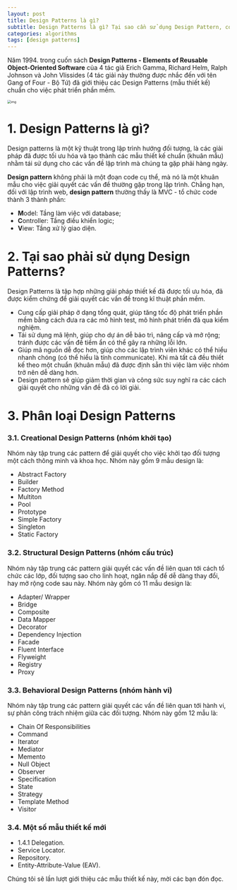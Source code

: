 ```yaml
---
layout: post
title: Design Patterns là gì?
subtitle: Design Patterns là gì? Tại sao cần sử dụng Design Pattern, có những design patterns nào?
categories: algorithms
tags: [design patterns]
---
```


Năm 1994. trong cuốn sách **Design Patterns - Elements of Reusable Object-Oriented Software** của 4 tác giả Erich Gamma, Richard Helm, Ralph Johnson và John Vlissides (4 tác giải này thường được nhắc đến với tên Gang of Four - Bộ Tứ) đã giới thiệu các Design Patterns (mẫu thiết kế) chuẩn cho việc phát triển phần mềm.

<img src="https://divin.dev/divin.dev/assets/images/81gtKoapHFL.jpg" alt="img" style="zoom:50%;" />

# 1. Design Patterns là gì?

Design patterns là một kỹ thuật trong lập trình hướng đối tượng, là các giải pháp đã được tối ưu hóa và tạo thành các mẫu thiết kế chuẩn (khuân mẫu) nhằm tái sử dụng cho các vấn đề lập trình mà chúng ta gặp phải hàng ngày.

**Design pattern** không phải là một đoạn code cụ thể, mà nó là một khuân mẫu cho việc giải quyết các vấn đề thường gặp trong lập trình. Chẳng hạn, đối với lập trình web, **design pattern** thường thấy là MVC - tổ chức code thành 3 thành phần:

- **M**odel: Tầng làm việc với database;
- **C**ontroller: Tầng điều khiển logic;
- **V**iew: Tầng xử lý giao diện.

# 2. Tại sao phải sử dụng Design Patterns?

Design Patterns là tập hợp những giải pháp thiết kế đã được tối ưu hóa, đã được kiểm chứng để giải quyết các vấn đề trong kĩ thuật phần mềm.

- Cung cấp giải pháp ở dạng tổng quát, giúp tăng tốc độ phát triển phần mềm bằng cách đưa ra các mô hình test, mô hình phát triển đã qua kiểm nghiệm.
- Tái sử dụng mã lệnh, giúp cho dự án dễ bảo trì, nâng cấp và mở rộng; tránh được các vấn đề tiềm ẩn có thể gây ra những lỗi lớn.
- Giúp mã nguồn dễ đọc hơn, giúp cho các lập trình viên khác có thể hiểu nhanh chóng (có thể hiểu là tính communicate).  Khi mà tất cả đều thiết kế theo một chuẩn (khuân mẫu) đã được định sẵn thì việc làm việc nhóm trở nên dễ dàng hơn.
- Design pattern sẽ giúp giảm thời gian và công sức suy nghĩ ra các cách giải quyết cho những vấn đề đã có lời giải.

# 3. Phân loại Design Patterns

### 3.1. Creational Design Patterns (nhóm khởi tạo)

Nhóm này tập trung các pattern để giải quyết cho việc khởi tạo đối tượng một cách thông minh và khoa học. Nhóm này gồm 9 mẫu design là:

- Abstract Factory
- Builder
- Factory Method
- Multiton
- Pool
- Prototype
- Simple Factory
- Singleton
- Static Factory

### 3.2. Structural Design Patterns (nhóm cấu trúc)

Nhóm này tập trung các pattern giải quyết các vấn đề liên quan tới cách tổ chức các lớp, đối tượng sao cho linh hoạt, ngăn nắp để dễ dàng thay đổi, hay mở rộng code sau này. Nhóm này gồm có 11 mẫu design là:

- Adapter/ Wrapper
- Bridge
- Composite
- Data Mapper
- Decorator
- Dependency Injection
- Facade
- Fluent Interface
- Flyweight
- Registry
- Proxy

### 3.3. Behavioral Design Patterns (nhóm hành vi)

Nhóm này tập trung các pattern giải quyết các vấn đề liên quan tới hành vi, sự phân công trách nhiệm giữa các đối tượng. Nhóm này gồm 12 mẫu là:

- Chain Of Responsibilities
- Command
- Iterator
- Mediator
- Memento
- Null Object
- Observer
- Specification
- State
- Strategy
- Template Method
- Visitor

### 3.4. Một số mẫu thiết kế mới

- 1.4.1 Delegation.
- Service Locator.
- Repository.
- Entity-Attribute-Value (EAV).

Chúng tôi sẽ lần lượt giới thiệu các mẫu thiết kế này, mời các bạn đón đọc.
